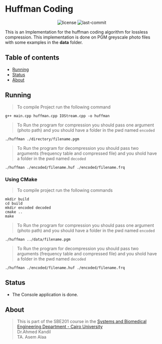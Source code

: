 # Huffman Coding

<p align="center">
  <img src="https://img.shields.io/github/license/RamadanIbrahem98/huffmanCoding?style=plastic&logo=appveyor&color=blue" alt="license" />
  <img src="https://img.shields.io/github/last-commit/RamadanIbrahem98/huffmanCoding?style=plastic&logo=appveyor" alt="last-commit" />
</p>

This is an Implementation for the huffman coding algorithm for lossless compression.
This implementation is done on PGM greyscale photo files with some examples in the **data** folder.

## Table of contents
* [Running](#Running)
* [Status](#Status)
* [About](#About)

## Running
> To compile Project run the following command
```terminal
g++ main.cpp huffman.cpp IOStream.cpp -o huffman
```

> To Run the program for compression you should pass one argument (photo path) and you should have a folder in the pwd named ``encoded``
```terminal
./huffman ./directory/filename.pgm
```

> To Run the program for decompression you should pass two arguments (frequency table and compressed file) and you shold have a folder in the pwd named ``decoded``
```terminal
./huffman ./encoded/filename.huf ./encoded/filename.frq
```

### Using CMake
> To compile project run the following commands
```terminal
mkdir build
cd build
mkdir encoded decoded
cmake ..
make
```
> To Run the program for compression you should pass one argument (photo path) and you should have a folder in the pwd named ``encoded``
```terminal
./huffman ../data/filename.pgm
```
> To Run the program for decompression you should pass two arguments (frequency table and compressed file) and you shold have a folder in the pwd named ``decoded``
```terminal
./huffman ./encoded/filename.huf ./encoded/filename.frq
```


## Status
* The Console application is done.

## About
> This is part of the SBE201 course in the [Systems and Biomedical Engineering Department - Cairo University](http://bmes.cufe.edu.eg/)\
 Dr.Ahmed Kandil\
 TA. Asem Alaa
